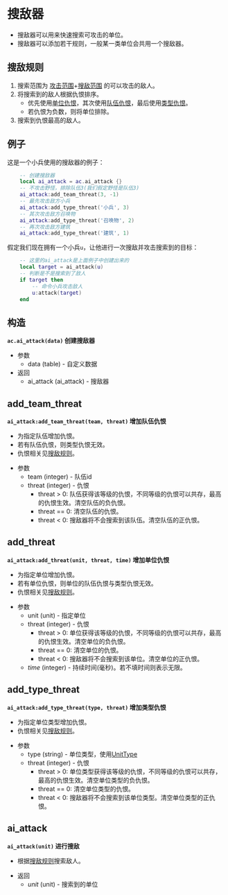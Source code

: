 # 搜敌器
+ 搜敌器可以用来快速搜索可攻击的单位。
+ 搜敌器可以添加若干规则，一般某一类单位会共用一个搜敌器。

## 搜敌规则
1. 搜索范围为 [攻击范围]+[搜敌范围] 的可以攻击的敌人。
2. 将搜索到的敌人根据仇恨排序。
    + 优先使用[单位仇恨]，其次使用[队伍仇恨]，最后使用[类型仇恨]。
    + 若仇恨为负数，则将单位排除。
3. 搜索到仇恨最高的敌人。

## 例子
这是一个小兵使用的搜敌器的例子：

```lua
    -- 创建搜敌器
    local ai_attack = ac.ai_attack {}
    -- 不攻击野怪，排除队伍3(我们假定野怪是队伍3)
    ai_attack:add_team_threat(3, -1)
    -- 最先攻击敌方小兵
    ai_attack:add_type_threat('小兵', 3)
    -- 其次攻击敌方召唤物
    ai_attack:add_type_threat('召唤物', 2)
    -- 再次攻击敌方建筑
    ai_attack:add_type_threat('建筑', 1)
```

假定我们现在拥有一个小兵`u`，让他进行一次搜敌并攻击搜索到的目标：

```lua
    -- 这里的ai_attack是上面例子中创建出来的
    local target = ai_attack(u)
    -- 判断是不是搜索到了敌人
    if target then
        -- 命令小兵攻击敌人
        u:attack(target)
    end
```

## 构造
**`ac.ai_attack(data)` 创建搜敌器**

* 参数
    * data (table) - 自定义数据
* 返回
    * ai_attack (ai_attack) - 搜敌器

## add_team_threat
**`ai_attack:add_team_threat(team, threat)` 增加队伍仇恨**

+ 为指定队伍增加仇恨。
+ 若有队伍仇恨，则类型仇恨无效。
+ 仇恨相关见[搜敌规则]。
* 参数
    * team (integer) - 队伍id
    * threat (integer) - 仇恨
        + threat > 0: 队伍获得该等级的仇恨，不同等级的仇恨可以共存，最高的仇恨生效。清空队伍的负仇恨。
        + threat == 0: 清空队伍的仇恨。
        + threat < 0: 搜敌器将不会搜索到该队伍。清空队伍的正仇恨。

## add_threat
**`ai_attack:add_threat(unit, threat, time)` 增加单位仇恨**

+ 为指定单位增加仇恨。
+ 若有单位仇恨，则单位的队伍仇恨与类型仇恨无效。
+ 仇恨相关见[搜敌规则]。
* 参数
    * unit (unit) - 指定单位
    * threat (integer) - 仇恨
        + threat > 0: 单位获得该等级的仇恨，不同等级的仇恨可以共存，最高的仇恨生效。清空单位的负仇恨。
        + threat == 0: 清空单位的仇恨。
        + threat < 0: 搜敌器将不会搜索到该单位。清空单位的正仇恨。
    * *time* (integer) - 持续时间(毫秒)。若不填时间则表示无限。

## add_type_threat
**`ai_attack:add_type_threat(type, threat)` 增加类型仇恨**

+ 为指定单位类型增加仇恨。
+ 仇恨相关见[搜敌规则]。
* 参数
    * type (string) - 单位类型，使用[UnitType]
    * threat (integer) - 仇恨
        + threat > 0: 单位类型获得该等级的仇恨，不同等级的仇恨可以共存，最高的仇恨生效。清空单位类型的负仇恨。
        + threat == 0: 清空单位类型的仇恨。
        + threat < 0: 搜敌器将不会搜索到该单位类型。清空单位类型的正仇恨。

## ai_attack
**`ai_attack(unit)` 进行搜敌**

+ 根据[搜敌规则]搜索敌人。
* 返回
    * *unit* (unit) - 搜索到的单位

[攻击范围]: /ac/unit/attribute?id=攻击范围
[搜敌范围]: /ac/unit/attribute?id=搜敌范围
[搜敌规则]: /ac/API/ai_attack?id=搜敌规则
[单位仇恨]: /ac/API/ai_attack?id=add_threat
[队伍仇恨]: /ac/API/ai_attack?id=add_team_threat
[类型仇恨]: /ac/API/ai_attack?id=add_type_threat
[UnitType]: 404

